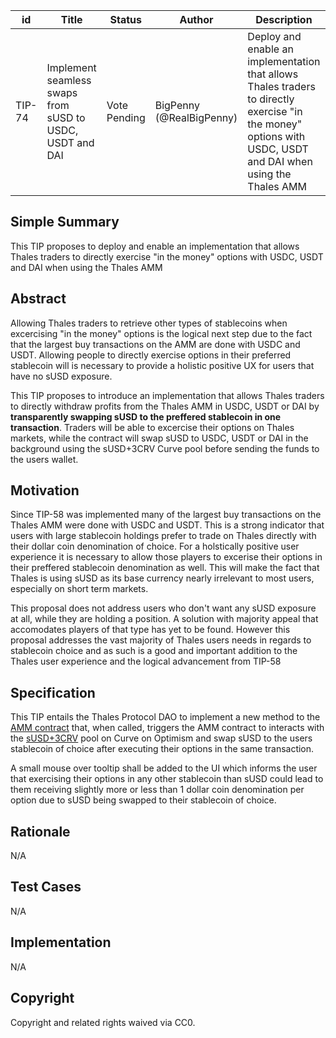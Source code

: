 | id | Title | Status | Author | Description | Discussions to | Created |
| ----------- | ----------- | ----------- | ----------- | ----------- | ----------- | ----------- |
| TIP-74 | Implement seamless swaps from sUSD to USDC, USDT and DAI | Vote Pending | BigPenny (@RealBigPenny) | Deploy and enable an implementation that allows Thales traders to directly exercise "in the money" options with USDC, USDT and DAI when using the Thales AMM | https://discord.gg/coming_soon | 2022-08-05
 
## Simple Summary
 
This TIP proposes to deploy and enable an implementation that allows Thales traders to directly exercise "in the money" options with USDC, USDT and DAI when using the Thales AMM

## Abstract
 
Allowing Thales traders to retrieve other types of stablecoins when excercising "in the money" options is the logical next step due to the fact that the largest buy transactions on the AMM are done with USDC and USDT. Allowing people to directly exercise options in their preferred stablecoin will is necessary to provide a holistic positive UX for users that have no sUSD exposure.  
 
This TIP proposes to introduce an implementation that allows Thales traders to directly withdraw profits from the Thales AMM in USDC, USDT or DAI by **transparently swapping sUSD to the preffered stablecoin in one transaction**. Traders will be able to excercise their options on Thales markets, while the contract will swap sUSD to USDC, USDT or DAI in the background using the sUSD+3CRV Curve pool before sending the funds to the users wallet.
 
## Motivation
 
Since TIP-58 was implemented many of the largest buy transactions on the Thales AMM were done with USDC and USDT. This is a strong indicator that users with large stablecoin holdings prefer to trade on Thales directly with their dollar coin denomination of choice. For a holstically positive user experience it is necessary to allow those players to excerise their options in their preffered stablecoin denomination as well. This will make the fact that Thales is using sUSD as its base currency nearly irrelevant to most users, especially on short term markets.
 
This proposal does not address users who don't want any sUSD exposure at all, while they are holding a position. A solution with majority appeal that accomodates players of that type has yet to be found. However this proposal addresses the vast majority of Thales users needs in regards to stablecoin choice and as such is a good and important addition to the Thales user experience and the logical advancement from TIP-58 

 
## Specification
 
This TIP entails the Thales Protocol DAO to implement a new method to the [AMM contract](https://optimistic.etherscan.io/address/0x5ae7454827D83526261F3871C1029792644Ef1B1) that, when called, triggers the AMM contract to interacts with the [sUSD+3CRV](https://optimism.curve.fi/factory/0) pool on Curve on Optimism and swap sUSD to the users stablecoin of choice after executing their options in the same transaction.  

A small mouse over tooltip shall be added to the UI which informs the user that exercising their options in any other stablecoin than sUSD could lead to them receiving slightly more or less than 1 dollar coin denomination per option due to sUSD being swapped to their stablecoin of choice. 
 
## Rationale
N/A
## Test Cases
N/A
## Implementation
N/A
## Copyright
Copyright and related rights waived via CC0.
